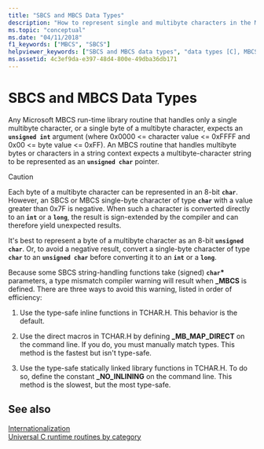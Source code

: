 ```yaml
---
title: "SBCS and MBCS Data Types"
description: "How to represent single and multibyte characters in the Microsoft C runtime."
ms.topic: "conceptual"
ms.date: "04/11/2018"
f1_keywords: ["MBCS", "SBCS"]
helpviewer_keywords: ["SBCS and MBCS data types", "data types [C], MBCS and SBCS"]
ms.assetid: 4c3ef9da-e397-48d4-800e-49dba36db171
---
```

# SBCS and MBCS Data Types

Any Microsoft MBCS run-time library routine that handles only a single multibyte character, or a single byte of a multibyte character, expects an **`unsigned int`** argument (where 0x0000 <= character value <= 0xFFFF and 0x00 <= byte value <= 0xFF). An MBCS routine that handles multibyte bytes or characters in a string context expects a multibyte-character string to be represented as an **`unsigned char`** pointer.

> [!CAUTION]
> Each byte of a multibyte character can be represented in an 8-bit **`char`**. However, an SBCS or MBCS single-byte character of type **`char`** with a value greater than 0x7F is negative. When such a character is converted directly to an **`int`** or a **`long`**, the result is sign-extended by the compiler and can therefore yield unexpected results.

It's best to represent a byte of a multibyte character as an 8-bit **`unsigned char`**. Or, to avoid a negative result, convert a single-byte character of type **`char`** to an **`unsigned char`** before converting it to an **`int`** or a **`long`**.

Because some SBCS string-handling functions take (signed) **`char`**<strong>\*</strong> parameters, a type mismatch compiler warning will result when **_MBCS** is defined. There are three ways to avoid this warning, listed in order of efficiency:

1. Use the type-safe inline functions in TCHAR.H. This behavior is the default.

1. Use the direct macros in TCHAR.H by defining **_MB_MAP_DIRECT** on the command line. If you do, you must manually match types. This method is the fastest but isn't type-safe.

1. Use the type-safe statically linked library functions in TCHAR.H. To do so, define the constant **_NO_INLINING** on the command line. This method is the slowest, but the most type-safe.

## See also

[Internationalization](./internationalization.md)\
[Universal C runtime routines by category](./run-time-routines-by-category.md)
